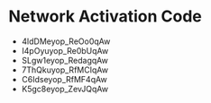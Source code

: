 # Network Activation Code
* 4ldDMeyop_ReOo0qAw
* I4pOyuyop_Re0bUqAw
* SLgw1eyop_RedagqAw
* 7ThQkuyop_RfMCIqAw
* C6Idseyop_RfMF4qAw
* K5gc8eyop_ZevJQqAw